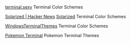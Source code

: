 
[terminal.sexy](https://terminal.sexy/)
Terminal Color Schemes

[Solarized | Hacker News](https://news.ycombinator.com/item?id=33400822)
[Solarized](https://ethanschoonover.com/solarized)
Terminal Color Schemes

[WindowsTerminalThemes](https://windowsterminalthemes.dev/)
Terminal Color Schemes

[Pokemon Terminal](https://github.com/LazoCoder/Pokemon-Terminal)
Pokemon Terminal Themes

